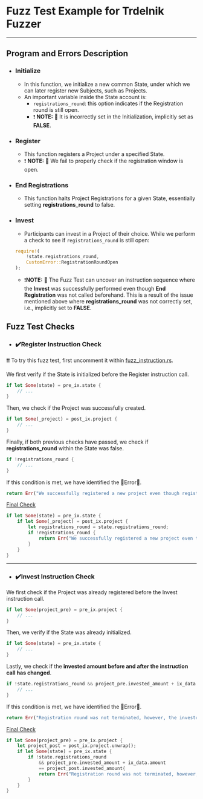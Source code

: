 # Fuzz Test Example for Trdelnik Fuzzer

---

## Program and Errors Description

- ### Initialize
    - In this function, we initialize a new common State, under which we can later register new Subjects, such as Projects.
    - An important variable inside the State account is:
        - `registrations_round`: this option indicates if the Registration round is still open.
        - ❗ **NOTE:** 🐛 It is incorrectly set in the Initialization, implicitly set as **FALSE**.

- ### Register
    - This function registers a Project under a specified State.
    - ❗ **NOTE:** 🐛 We fail to properly check if the registration window is open.

- ### End Registrations
    - This function halts Project Registrations for a given State, essentially setting **registrations_round** to false.

- ### Invest
    - Participants can invest in a Project of their choice. While we perform a check to see if `registrations_round` is still open:
    ```rust
    require!(
        !state.registrations_round,
        CustomError::RegistrationRoundOpen
    );
    ```
    - ❗**NOTE:** 🐛 The Fuzz Test can uncover an instruction sequence where the **Invest** was successfully performed even though **End Registration** was not called beforehand. This is a result of the issue mentioned above where **registrations_round** was not correctly set, i.e., implicitly set to **FALSE**.

## Fuzz Test Checks
- ### ✔️Register Instruction Check
❗❗ To try this fuzz test, first uncomment it within [fuzz_instruction.rs](trdelnik-tests/src/fuzz_instructions.rs).

We first verify if the State is initialized before the Register instruction call.
```rust
if let Some(state) = pre_ix.state {
    // ...
}
```
Then, we check if the Project was successfully created.
```rust
if let Some(_project) = post_ix.project {
    // ...
}
```
Finally, if both previous checks have passed, we check if **registrations_round** within the State was false.
```rust
if !registrations_round {
    // ...
}
```
If this condition is met, we have identified the 🚨Error🚨.
```rust
return Err("We successfully registered a new project even though registrations are not open");
```

<u> Final Check </u>
```rust
if let Some(state) = pre_ix.state {
    if let Some(_project) = post_ix.project {
        let registrations_round = state.registrations_round;
        if !registrations_round {
            return Err("We successfully registered a new project even though registrations are not open");
        }
    }
}
```

---

- ### ✔️Invest Instruction Check
We first check if the Project was already registered before the Invest instruction call.
```rust
if let Some(project_pre) = pre_ix.project {
    // ...
}
```
Then, we verify if the State was already initialized.
```rust
if let Some(state) = pre_ix.state {
    // ...
}
```
Lastly, we check if the **invested amount before and after the instruction call has changed**.
```rust
if !state.registrations_round && project_pre.invested_amount + ix_data.amount == project_post.invested_amount {
    // ...
}
```
If this condition is met, we have identified the 🚨Error🚨.
```rust
return Err("Registration round was not terminated, however, the investor was able to invest inside the registration window");
```

<u> Final Check </u>
```rust
if let Some(project_pre) = pre_ix.project {
    let project_post = post_ix.project.unwrap();
    if let Some(state) = pre_ix.state {
        if !state.registrations_round
            && project_pre.invested_amount + ix_data.amount
            == project_post.invested_amount{
            return Err("Registration round was not terminated, however, the investor was able to invest inside the registration window");
        }
    }
}
```
